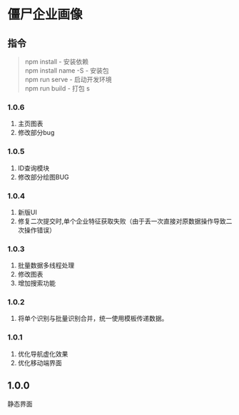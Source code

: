 # 僵尸企业画像

## 指令
 
> npm install - 安装依赖  
> npm install name -S   - 安装包  
> npm run serve - 启动开发环境  
> npm run build - 打包  s

### 1.0.6
1. 主页图表
2. 修改部分bug

### 1.0.5
1. ID查询模块
2. 修改部分绘图BUG

### 1.0.4
1. 新版UI
2. 修复二次提交时,单个企业特征获取失败（由于丢一次直接对原数据操作导致二次操作错误）

### 1.0.3
1. 批量数据多线程处理
2. 修改图表
3. 增加搜索功能

### 1.0.2
1. 将单个识别与批量识别合并，统一使用模板传递数据。

### 1.0.1
1. 优化导航虚化效果
2. 优化移动端界面

## 1.0.0
静态界面